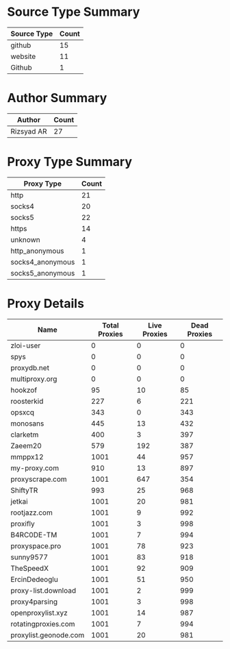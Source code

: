 # Source Type Summary

| Source Type | Count |
|-------------|-------|
| github | 15 |
| website | 11 |
| Github | 1 |


# Author Summary

| Author | Count |
|--------|-------|
| Rizsyad AR | 27 |


# Proxy Type Summary

| Proxy Type | Count |
|------------|-------|
| http | 21 |
| socks4 | 20 |
| socks5 | 22 |
| https | 14 |
| unknown | 4 |
| http_anonymous | 1 |
| socks4_anonymous | 1 |
| socks5_anonymous | 1 |


# Proxy Details

| Name | Total Proxies | Live Proxies | Dead Proxies |
|------|---------------|--------------|---------------|
| zloi-user | 0 | 0 | 0 |
| spys | 0 | 0 | 0 |
| proxydb.net | 0 | 0 | 0 |
| multiproxy.org | 0 | 0 | 0 |
| hookzof | 95 | 10 | 85 |
| roosterkid | 227 | 6 | 221 |
| opsxcq | 343 | 0 | 343 |
| monosans | 445 | 13 | 432 |
| clarketm | 400 | 3 | 397 |
| Zaeem20 | 579 | 192 | 387 |
| mmppx12 | 1001 | 44 | 957 |
| my-proxy.com | 910 | 13 | 897 |
| proxyscrape.com | 1001 | 647 | 354 |
| ShiftyTR | 993 | 25 | 968 |
| jetkai | 1001 | 20 | 981 |
| rootjazz.com | 1001 | 9 | 992 |
| proxifly | 1001 | 3 | 998 |
| B4RC0DE-TM | 1001 | 7 | 994 |
| proxyspace.pro | 1001 | 78 | 923 |
| sunny9577 | 1001 | 83 | 918 |
| TheSpeedX | 1001 | 92 | 909 |
| ErcinDedeoglu | 1001 | 51 | 950 |
| proxy-list.download | 1001 | 2 | 999 |
| proxy4parsing | 1001 | 3 | 998 |
| openproxylist.xyz | 1001 | 14 | 987 |
| rotatingproxies.com | 1001 | 7 | 994 |
| proxylist.geonode.com | 1001 | 20 | 981 |
